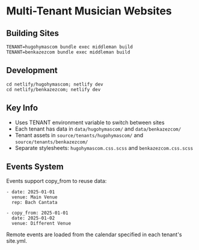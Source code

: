 # Multi-Tenant Musician Websites

## Building Sites

```
TENANT=hugohymascom bundle exec middleman build
TENANT=benkazezcom bundle exec middleman build
```

## Development

```
cd netlify/hugohymascom; netlify dev
cd netlify/benkazezcom; netlify dev
```

## Key Info

- Uses TENANT environment variable to switch between sites
- Each tenant has data in `data/hugohymascom/` and `data/benkazezcom/`
- Tenant assets in `source/tenants/hugohymascom/` and `source/tenants/benkazezcom/`
- Separate stylesheets: `hugohymascom.css.scss` and `benkazezcom.css.scss`

## Events System

Events support copy_from to reuse data:

```
- date: 2025-01-01
  venue: Main Venue
  rep: Bach Cantata
  
- copy_from: 2025-01-01
  date: 2025-01-02
  venue: Different Venue
```

Remote events are loaded from the calendar specified in each tenant's site.yml.
